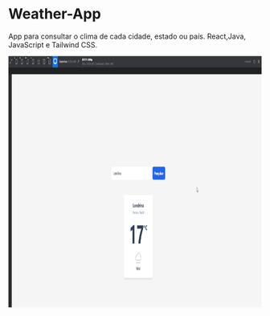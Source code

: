 # Weather-App

App para consultar o clima de cada cidade, estado ou país.
React,Java, JavaScript e Tailwind CSS.

<p align="center">
<img width="1000" height="500" src="/assets/weatherApp.gif">
</p>
